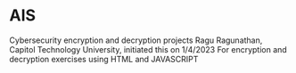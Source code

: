 # AIS
Cybersecurity encryption and decryption projects
Ragu Ragunathan, Capitol Technology University, initiated this on 1/4/2023
For encryption and decryption exercises using HTML and JAVASCRIPT
